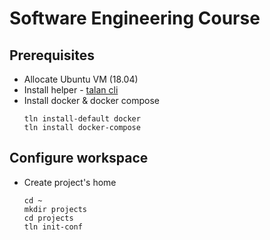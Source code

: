 # Software Engineering Course

## Prerequisites
* Allocate Ubuntu VM (18.04)
* Install helper - [talan cli](https://github.com/project-talan/tln-cli)
* Install docker & docker compose
  ```
  tln install-default docker
  tln install docker-compose
  ```

## Configure workspace 
* Create project's home
  ```
  cd ~
  mkdir projects
  cd projects
  tln init-conf
  ```
